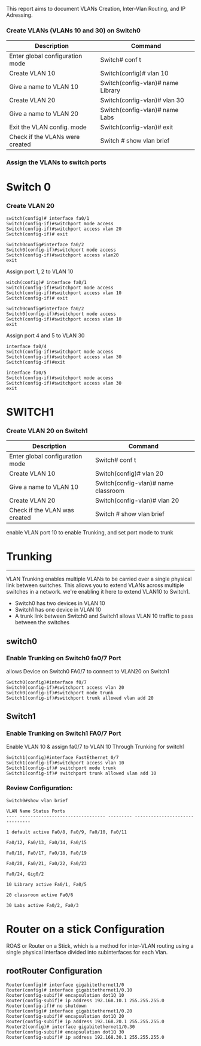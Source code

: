 This report aims to document VLANs Creation, Inter-Vlan Routing, and IP Adressing.

### **Create VLANs (VLANs 10 and 30) on  Switch0**

| **Description**                 | **Command**                       |
| ------------------------------- | --------------------------------- |
| Enter global configuration mode | Switch# conf t                    |
| Create VLAN 10                  | Switch(config)# vlan 10           |
| Give a name to VLAN 10          | Switch(config-vlan)# name Library |
| Create VLAN 20                  | Switch(config-vlan)# vlan 30      |
| Give a name to VLAN 20          | Switch(config-vlan)# name Labs    |
| Exit the VLAN config. mode      | Switch(config-vlan)# exit         |
| Check if the VLANs were created | Switch # show vlan brief          |
### **Assign the VLANs to switch ports**

# Switch 0
### Create VLAN 20
```
switch(config)# interface fa0/1
Switch(config-if)#switchport mode access
Switch(config-if)#switchport access vlan 20
Switch(config-if)# exit

Switch0config#interface fa0/2
Switch0(config-if)#switchport mode access
Switch(config-if)#switchport access vlan20
exit
```
Assign port 1, 2 to VLAN 10
```
witch(config)# interface fa0/1
Switch(config-if)#switchport mode access
Switch(config-if)#switchport access vlan 10
Switch(config-if)# exit

Switch0config#interface fa0/2
Switch0(config-if)#switchport mode access
Switch(config-if)#switchport access vlan 10
exit
```

Assign port 4 and 5 to VLAN 30 
```
interface fa0/4
Switch(config-if)#switchport mode access
Switch(config-if)#switchport access vlan 30
Switch(config-if)#exit

interface fa0/5
Switch(config-if)#switchport mode access
Switch(config-if)#switchport access vlan 30
exit
```
# SWITCH1
### **Create VLAN 20 on  Switch1**
| **Description**                 | **Command**                         |
| ------------------------------- | ----------------------------------- |
| Enter global configuration mode | Switch# conf t                      |
| Create VLAN 10                  | Switch(config)# vlan 20             |
| Give a name to VLAN 10          | Switch(config-vlan)# name classroom |
| Create VLAN 20                  | Switch(config-vlan)# vlan 20        |
| Check if the VLAN was created   | Switch # show vlan brief            |
enable VLAN  port 10 to enable Trunking, and set port mode to trunk

#  Trunking 
-----------------------
VLAN Trunking enables multiple VLANs to be carried over a single physical link between switches. This allows you to extend VLANs across multiple switches in a network. we're enabling it here to extend VLAN10 to Switch1.
- Switch0 has two devices in VLAN 10
- Switch1 has one device in VLAN 10
- A trunk link between Switch0 and Switch1 allows VLAN 10 traffic to pass between the switches

## switch0
### Enable Trunking on Switch0 fa0/7 Port
allows Device on Switch0 FA0/7 to connect to VLAN20 on Switch1
```
Switch0(config)#interface f0/7
Switch0(config-if)#switchport access vlan 20
Switch0(config-if)#switchport mode trunk
Switch1(config-if)#switchport trunk allowed vlan add 20
```

## Switch1
### Enable Trunking  on Switch1 FA0/7 Port

Enable VLAN 10 & assign fa0/7 to VLAN 10 Through Trunking for switch1
```
Switch1(config)#interface FastEthernet 0/7 
Switch1(config-if)#switchport access vlan 10
Switch1(config-if)# switchport mode trunk
Switch1(config-if)# switchport trunk allowed vlan add 10
```
### Review Configuration: 
```
Switch0#show vlan brief

VLAN Name Status Ports
---- -------------------------------- --------- -------------------------------

1 default active Fa0/8, Fa0/9, Fa0/10, Fa0/11

Fa0/12, Fa0/13, Fa0/14, Fa0/15

Fa0/16, Fa0/17, Fa0/18, Fa0/19

Fa0/20, Fa0/21, Fa0/22, Fa0/23

Fa0/24, Gig0/2

10 Library active Fa0/1, Fa0/5

20 classroom active Fa0/6

30 Labs active Fa0/2, Fa0/3
```

# Router on a stick Configuration

ROAS or Router on a Stick, which is a method for inter-VLAN routing using a single physical interface divided into subinterfaces for each Vlan.
## rootRouter Configuration
```
Router(config)# interface gigabitethernet1/0 
Router(config)# interface gigabitethernet1/0.10 
Router(config-subif)# encapsulation dot1Q 10
Router(config-subif)# ip address 192.168.10.1 255.255.255.0
Router(config-if)# no shutdown
Router(config)# interface gigabitethernet1/0.20 
Router(config-subif)# encapsulation dot1Q 20
Router(config-subif)# ip address 192.168.20.1 255.255.255.0
Router2(config)# interface gigabitethernet1/0.30
Router(config-subif)# encapsulation dot1Q 30
Router(config-subif)# ip address 192.168.30.1 255.255.255.0
```
